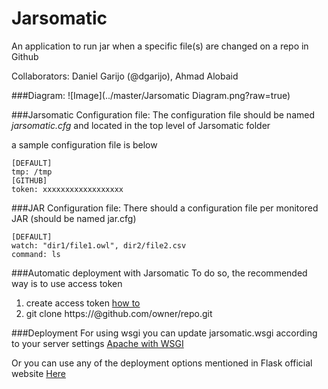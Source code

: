 # Jarsomatic

An application to run jar when a specific file(s) are changed on a repo in Github


Collaborators: Daniel Garijo (@dgarijo), Ahmad Alobaid

###Diagram: 
![Image](../master/Jarsomatic Diagram.png?raw=true)




###Jarsomatic Configuration file:
The configuration file should be named *jarsomatic.cfg* and located in the top level of Jarsomatic folder

a sample configuration file is below
```
[DEFAULT]
tmp: /tmp
[GITHUB]
token: xxxxxxxxxxxxxxxxxx

```

###JAR Configuration file:
There should a configuration file per monitored JAR (should be named jar.cfg)
```
[DEFAULT]
watch: "dir1/file1.owl", dir2/file2.csv
command: ls
```

###Automatic deployment with Jarsomatic
To do so, the recommended way is to use access token

1. create access token [how to](https://github.com/blog/1509-personal-api-tokens)
2. git clone https://<token>@github.com/owner/repo.git


###Deployment
For using wsgi you can update jarsomatic.wsgi according to your server settings
[Apache with WSGI](http://flask.pocoo.org/docs/0.10/deploying/mod_wsgi/)

Or you can use any of the deployment options mentioned in Flask official website [Here](http://flask.pocoo.org/docs/0.10/deploying/)




